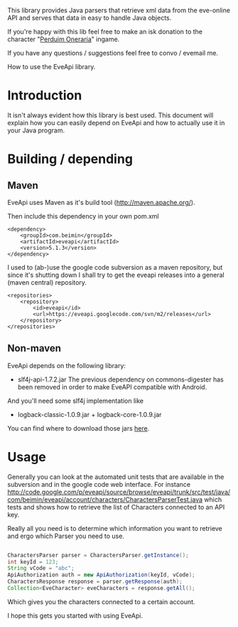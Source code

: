 This library provides Java parsers that retrieve xml data from the eve-online API and serves that data in easy to handle Java objects.

If you're happy with this lib feel free to make an isk donation to the character "[Perduim Oneraria](https://gate.eveonline.com/Profile/Perduim%20Oneraria)" ingame.

If you have any questions / suggestions feel free to convo / evemail me.

How to use the EveApi library.

# Introduction #

It isn't always evident how this library is best used. This document will explain how you can easily depend on EveApi and how to actually use it in your Java program.


# Building / depending #
## Maven ##
EveApi uses Maven as it's build tool (http://maven.apache.org/).

Then include this dependency in your own pom.xml
```
<dependency>
    <groupId>com.beimin</groupId>
    <artifactId>eveapi</artifactId>
    <version>5.1.3</version>
</dependency>
```
I used to (ab-)use the google code subversion as a maven repository, but since it's shutting down I shall try to get the eveapi releases into a general (maven central) repository. 
```
<repositories>
    <repository>
        <id>eveapi</id>
        <url>https://eveapi.googlecode.com/svn/m2/releases</url>
    </repository>
</repositories>
```
## Non-maven ##
EveApi depends on the following library:
  * slf4j-api-1.7.2.jar
The previous dependency on commons-digester has been removed in order to make EveAPI compatible with Android.

And you'll need some slf4j implementation like
  * logback-classic-1.0.9.jar + logback-core-1.0.9.jar

You can find where to download those jars [here](http://google.com).

# Usage #
Generally you can look at the automated unit tests that are available in the subversion and in the google code web interface. For instance http://code.google.com/p/eveapi/source/browse/eveapi/trunk/src/test/java/com/beimin/eveapi/account/characters/CharactersParserTest.java which tests and shows how to retrieve the list of Characters connected to an API key.

Really all you need is to determine which information you want to retrieve and ergo which Parser you need to use.
```java

CharactersParser parser = CharactersParser.getInstance();
int keyId = 123;
String vCode = "abc";
ApiAuthorization auth = new ApiAuthorization(keyId, vCode);
CharactersResponse response = parser.getResponse(auth);
Collection<EveCharacter> eveCharacters = response.getAll();
```
Which gives you the characters connected to a certain account.

I hope this gets you started with using EveApi.